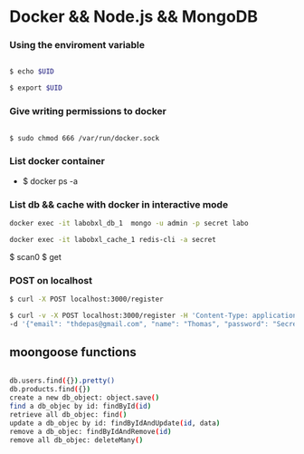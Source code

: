 # Docker && Node.js && MongoDB

### Using the enviroment variable

```sh

$ echo $UID

$ export $UID

```

### Give writing permissions to docker 

```sh

$ sudo chmod 666 /var/run/docker.sock

```

### List docker container

- $ docker ps -a

### List db && cache with docker in interactive mode

```sh
docker exec -it labobxl_db_1  mongo -u admin -p secret labo
```
```sh
docker exec -it labobxl_cache_1 redis-cli -a secret
```
$ scan0
$ get 

### POST on localhost

```sh
$ curl -X POST localhost:3000/register
```

```sh
$ curl -v -X POST localhost:3000/register -H 'Content-Type: application/json' \
-d '{"email": "thdepas@gmail.com", "name": "Thomas", "password": "Secret12", "passwordConfirmation": "Secret12"  }'
```

## moongoose functions

```sh

db.users.find({}).pretty()
db.products.find({})
create a new db_object: object.save()
find a db_objec by id: findById(id)
retrieve all db_objec: find()
update a db_objec by id: findByIdAndUpdate(id, data)
remove a db_objec: findByIdAndRemove(id)
remove all db_objec: deleteMany()

```





